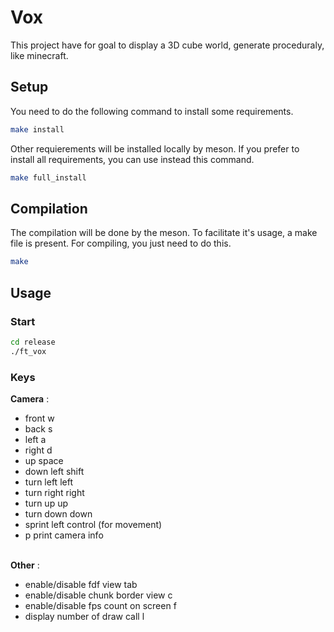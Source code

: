 # Vox
This project have for goal to display a 3D cube world, generate proceduraly, like minecraft.

## Setup
You need to do the following command to install some requirements.
```bash
make install
```
Other requierements will be installed locally by meson.
If you prefer to install all requirements, you can use instead this command.
```bash
make full_install
```

## Compilation
The compilation will be done by the meson. To facilitate it's usage, a make file is present.
For compiling, you just need to do this.
```bash
make
```

## Usage
### Start
```bash
cd release
./ft_vox
```

### Keys
**Camera** :
- front			w
- back			s
- left			a
- right			d
- up			space
- down			left shift
- turn left		left
- turn right	right
- turn up		up
- turn down		down
- sprint		left control (for movement)
- p				print camera info

\
**Other** :
- enable/disable fdf view				tab
- enable/disable chunk border view		c
- enable/disable fps count on screen	f
- display number of draw call		l <!-- TODO: REMOVE -->
